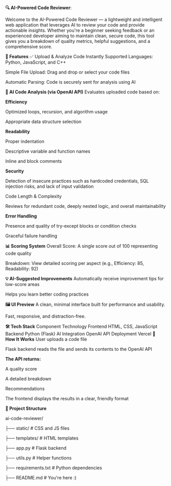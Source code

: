 **🔍 AI-Powered Code Reviewer**:

Welcome to the AI-Powered Code Reviewer — a lightweight and intelligent web application that leverages AI to review your code and provide actionable insights. Whether you're a beginner seeking feedback or an experienced developer aiming to maintain clean, secure code, this tool gives you a breakdown of quality metrics, helpful suggestions, and a comprehensive score.

**🚀 Features**
✅ Upload & Analyze Code Instantly
Supported Languages: Python, JavaScript, and C++

Simple File Upload: Drag and drop or select your code files

Automatic Parsing: Code is securely sent for analysis using AI

**🧠 AI Code Analysis (via OpenAI API)**
Evaluates uploaded code based on:

**Efficiency**

Optimized loops, recursion, and algorithm usage

Appropriate data structure selection

**Readability**

Proper indentation

Descriptive variable and function names

Inline and block comments

**Security**

Detection of insecure practices such as hardcoded credentials, SQL injection risks, and lack of input validation

Code Length & Complexity

Reviews for redundant code, deeply nested logic, and overall maintainability

**Error Handling**

Presence and quality of try-except blocks or condition checks

Graceful failure handling

**📊 Scoring System**
Overall Score: A single score out of 100 representing code quality

Breakdown: View detailed scoring per aspect (e.g., Efficiency: 85, Readability: 92)

**💡 AI-Suggested Improvements**
Automatically receive improvement tips for low-score areas

Helps you learn better coding practices

**🖼️ UI Preview**
A clean, minimal interface built for performance and usability.

Fast, responsive, and distraction-free.

**🛠️ Tech Stack**
Component	Technology
Frontend	HTML, CSS, JavaScript
Backend	Python (Flask)
AI Integration	OpenAI API
Deployment	Vercel
**🧪 How It Works**
User uploads a code file

Flask backend reads the file and sends its contents to the OpenAI API

**The API returns:**

A quality score

A detailed breakdown

Recommendations

The frontend displays the results in a clear, friendly format

**📁 Project Structure**

ai-code-reviewer/

├── static/                # CSS and JS files

├── templates/             # HTML templates

├── app.py                 # Flask backend

├── utils.py               # Helper functions

├── requirements.txt       # Python dependencies

├── README.md              # You're here :)
